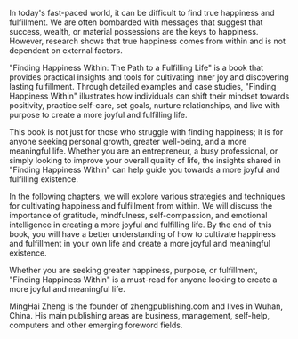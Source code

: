 
In today's fast-paced world, it can be difficult to find true happiness and fulfillment. We are often bombarded with messages that suggest that success, wealth, or material possessions are the keys to happiness. However, research shows that true happiness comes from within and is not dependent on external factors.

"Finding Happiness Within: The Path to a Fulfilling Life" is a book that provides practical insights and tools for cultivating inner joy and discovering lasting fulfillment. Through detailed examples and case studies, "Finding Happiness Within" illustrates how individuals can shift their mindset towards positivity, practice self-care, set goals, nurture relationships, and live with purpose to create a more joyful and fulfilling life.

This book is not just for those who struggle with finding happiness; it is for anyone seeking personal growth, greater well-being, and a more meaningful life. Whether you are an entrepreneur, a busy professional, or simply looking to improve your overall quality of life, the insights shared in "Finding Happiness Within" can help guide you towards a more joyful and fulfilling existence.

In the following chapters, we will explore various strategies and techniques for cultivating happiness and fulfillment from within. We will discuss the importance of gratitude, mindfulness, self-compassion, and emotional intelligence in creating a more joyful and fulfilling life. By the end of this book, you will have a better understanding of how to cultivate happiness and fulfillment in your own life and create a more joyful and meaningful existence.

Whether you are seeking greater happiness, purpose, or fulfillment, "Finding Happiness Within" is a must-read for anyone looking to create a more joyful and meaningful life.

MingHai Zheng is the founder of zhengpublishing.com and lives in Wuhan, China. His main publishing areas are business, management, self-help, computers and other emerging foreword fields.
